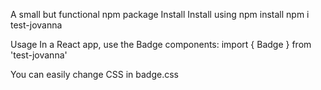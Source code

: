 A small but functional npm package
Install
Install using npm install npm i test-jovanna

Usage
In a React app, use the Badge components:
import { Badge } from 'test-jovanna'

You can easily change CSS in badge.css

